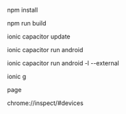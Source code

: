 npm install

npm run build

ionic capacitor update

ionic capacitor run android

ionic capacitor run android -l --external

ionic g 

page

chrome://inspect/#devices